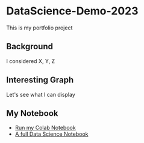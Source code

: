 # DataScience-Demo-2023
This is my portfolio project

## Background
I considered X, Y, Z

## Interesting Graph
Let's see what I can display

## My Notebook
* [Run my Colab Notebook](https://colab.research.google.com/github/MaxSimo72/DataScience-Demo-2023/blob/main/data_science_notebook.ipynb)
* [A full Data Science Notebook](https://github.com/MaxSimo72/DataScience-Demo-2023/edit/main/README.md#:~:text=README.md-,data_science_notebook,-.ipynb)
  

